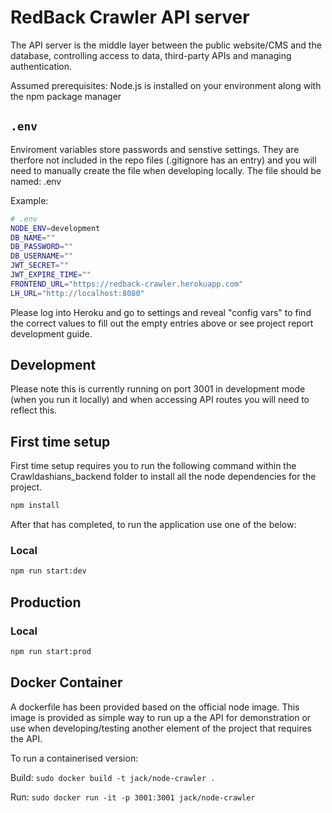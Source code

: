 # RedBack Crawler API server

The API server is the middle layer between the public website/CMS and the database, controlling
access to data, third-party APIs and managing authentication.

Assumed prerequisites: Node.js is installed on your environment along with the npm package manager 

## `.env`

Enviroment variables store passwords and senstive settings. They are therfore not included in the repo files (.gitignore has an entry)
and you will need to manually create the file when developing locally. The file should be named: .env

Example:

```sh
# .env
NODE_ENV=development
DB_NAME=""
DB_PASSWORD=""
DB_USERNAME=""
JWT_SECRET=""
JWT_EXPIRE_TIME=""
FRONTEND_URL="https://redback-crawler.herokuapp.com"
LH_URL="http://localhost:8080"
```

Please log into Heroku and go to settings and reveal "config vars" to find the correct values to fill out the empty entries above or see project report development guide.


## Development

Please note this is currently running on port 3001 in development mode (when you run it locally) and when accessing API routes you will need to reflect this.

## First time setup 

First time setup requires you to run the following command within the Crawldashians_backend folder to install all the node dependencies for the project. 

```sh
npm install 
```
 
After that has completed, to run the application use one of the below: 

### Local


```sh
npm run start:dev
```

## Production

### Local

```sh
npm run start:prod
```
## Docker Container

A dockerfile has been provided based on the official node image. This image is provided as simple way to run up a the API for demonstration or use when
developing/testing another element of the project that requires the API.

To run a containerised version:

Build: `sudo docker build -t jack/node-crawler .`

Run: `sudo docker run -it -p 3001:3001 jack/node-crawler`
